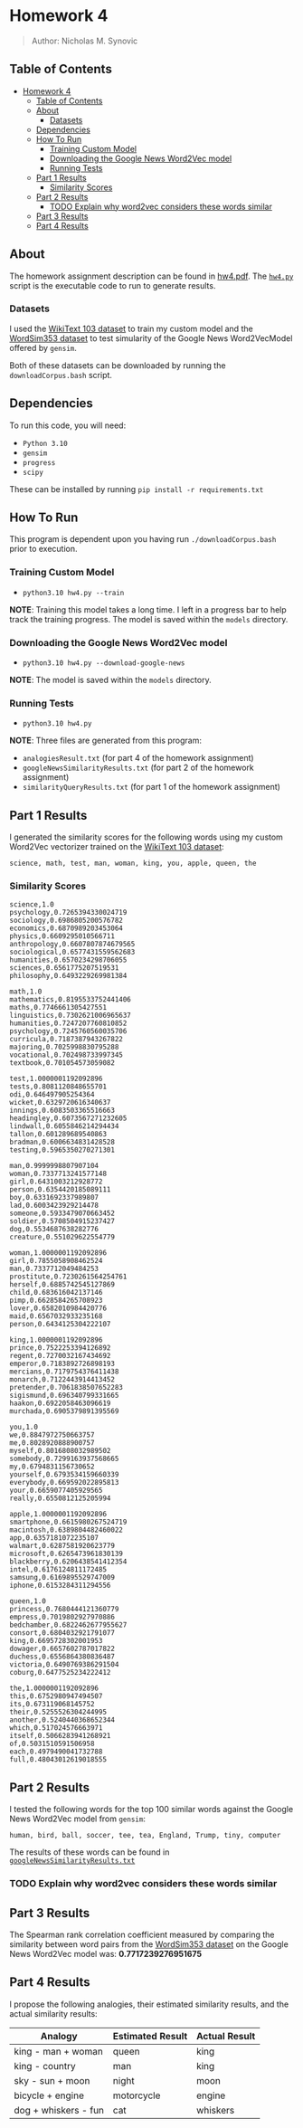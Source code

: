 # Homework 4

> Author: Nicholas M. Synovic

## Table of Contents

- [Homework 4](#homework-4)
  - [Table of Contents](#table-of-contents)
  - [About](#about)
    - [Datasets](#datasets)
  - [Dependencies](#dependencies)
  - [How To Run](#how-to-run)
    - [Training Custom Model](#training-custom-model)
    - [Downloading the Google News Word2Vec model](#downloading-the-google-news-word2vec-model)
    - [Running Tests](#running-tests)
  - [Part 1 Results](#part-1-results)
    - [Similarity Scores](#similarity-scores)
  - [Part 2 Results](#part-2-results)
    - [TODO Explain why word2vec considers these words similar](#todo-explain-why-word2vec-considers-these-words-similar)
  - [Part 3 Results](#part-3-results)
  - [Part 4 Results](#part-4-results)

## About

The homework assignment description can be found in [hw4.pdf](hw3.pdf). The
[`hw4.py`](hw4.py) script is the executable code to run to generate results.

### Datasets

I used the
[WikiText 103 dataset](https://blog.salesforceairesearch.com/the-wikitext-long-term-dependency-language-modeling-dataset/)
to train my custom model and the
[WordSim353 dataset](http://alfonseca.org/eng/research/wordsim353.html) to test
simularity of the Google News Word2VecModel offered by `gensim`.

Both of these datasets can be downloaded by running the `downloadCorpus.bash`
script.

## Dependencies

To run this code, you will need:

- `Python 3.10`
- `gensim`
- `progress`
- `scipy`

These can be installed by running `pip install -r requirements.txt`

## How To Run

This program is dependent upon you having run `./downloadCorpus.bash` prior to
execution.

### Training Custom Model

- `python3.10 hw4.py --train`

**NOTE**: Training this model takes a long time. I left in a progress bar to
help track the training progress. The model is saved within the `models`
directory.

### Downloading the Google News Word2Vec model

- `python3.10 hw4.py --download-google-news`

**NOTE**: The model is saved within the `models` directory.

### Running Tests

- `python3.10 hw4.py`

**NOTE**: Three files are generated from this program:

- `analogiesResult.txt` (for part 4 of the homework assignment)
- `googleNewsSimilarityResults.txt` (for part 2 of the homework assignment)
- `similarityQueryResults.txt` (for part 1 of the homework assignment)

## Part 1 Results

I generated the similarity scores for the following words using my custom
Word2Vec vectorizer trained on the
[WikiText 103 dataset](https://blog.salesforceairesearch.com/the-wikitext-long-term-dependency-language-modeling-dataset/):

`science, math, test, man, woman, king, you, apple, queen, the`

### Similarity Scores

```text
science,1.0
psychology,0.7265394330024719
sociology,0.6986805200576782
economics,0.6870989203453064
physics,0.6609295010566711
anthropology,0.6607807874679565
sociological,0.6577431559562683
humanities,0.6570234298706055
sciences,0.6561775207519531
philosophy,0.6493229269981384

math,1.0
mathematics,0.8195533752441406
maths,0.7746661305427551
linguistics,0.7302621006965637
humanities,0.7247207760810852
psychology,0.7245760560035706
curricula,0.7187387943267822
majoring,0.7025998830795288
vocational,0.702498733997345
textbook,0.701054573059082

test,1.0000001192092896
tests,0.8081120848655701
odi,0.646497905254364
wicket,0.6329720616340637
innings,0.6083503365516663
headingley,0.6073567271232605
lindwall,0.6055846214294434
tallon,0.601289689540863
bradman,0.6006634831428528
testing,0.5965350270271301

man,0.9999998807907104
woman,0.7337713241577148
girl,0.6431003212928772
person,0.6354420185089111
boy,0.6331692337989807
lad,0.6003423929214478
someone,0.5933479070663452
soldier,0.5708504915237427
dog,0.5534687638282776
creature,0.551029622554779

woman,1.0000001192092896
girl,0.7855058908462524
man,0.7337712049484253
prostitute,0.7230261564254761
herself,0.6885742545127869
child,0.683616042137146
pimp,0.6628584265708923
lover,0.6582010984420776
maid,0.6567032933235168
person,0.6434125304222107

king,1.0000001192092896
prince,0.7522253394126892
regent,0.7270032167434692
emperor,0.7183892726898193
mercians,0.7179754376411438
monarch,0.7122443914413452
pretender,0.7061838507652283
sigismund,0.696340799331665
haakon,0.6922058463096619
murchada,0.6905379891395569

you,1.0
we,0.8847972750663757
me,0.8028920888900757
myself,0.8016808032989502
somebody,0.7299163937568665
my,0.6794831156730652
yourself,0.6793534159660339
everybody,0.669592022895813
your,0.6659077405929565
really,0.6550812125205994

apple,1.0000001192092896
smartphone,0.6615980267524719
macintosh,0.6389804482460022
app,0.6357181072235107
walmart,0.6287581920623779
microsoft,0.6265473961830139
blackberry,0.6206438541412354
intel,0.6176124811172485
samsung,0.6169895529747009
iphone,0.6153284311294556

queen,1.0
princess,0.7680444121360779
empress,0.7019802927970886
bedchamber,0.6822462677955627
consort,0.6804032921791077
king,0.6695728302001953
dowager,0.6657602787017822
duchess,0.6556864380836487
victoria,0.6490769386291504
coburg,0.6477525234222412

the,1.0000001192092896
this,0.6752980947494507
its,0.673119068145752
their,0.5255526304244995
another,0.5240440368652344
which,0.517024576663971
itself,0.5066283941268921
of,0.5031510591506958
each,0.4979490041732788
full,0.48043012619018555
```

## Part 2 Results

I tested the following words for the top 100 similar words against the Google
News Word2Vec model from `gensim`:

`human, bird, ball, soccer, tee, tea, England, Trump, tiny, computer`

The results of these words can be found in
[`googleNewsSimilarityResults.txt`](googleNewsSimilarityResults.txt)

### TODO Explain why word2vec considers these words similar

## Part 3 Results

The Spearman rank correlation coefficient measured by comparing the similarity
between word pairs from the
[WordSim353 dataset](http://alfonseca.org/eng/research/wordsim353.html) on the
Google News Word2Vec model was: **0.7717239276951675**

## Part 4 Results

I propose the following analogies, their estimated similarity results, and the
actual similarity results:

| **Analogy**          | **Estimated Result** | **Actual Result** |
| -------------------- | -------------------- | ----------------- |
| king - man + woman   | queen                | king              |
| king - country       | man                  | king              |
| sky - sun + moon     | night                | moon              |
| bicycle + engine     | motorcycle           | engine            |
| dog + whiskers - fun | cat                  | whiskers          |

<!-- Table generated with https://www.tablesgenerator.com/markdown_tables-->
